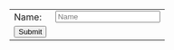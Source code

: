<!DOCTYPE html>
<html>

<head>
    <title>Register Form</title>
</head>

<body>
<form>
  <table>
    <tr>
      <td>
        Name:
      </td>
      <td>
        <input type="text" placeholder="Name" name="">
      </td>
    </tr>
    <tr>
      <td>
        <input type="Submit" value="Submit" name="">
      </td>
    </tr>
  </table>
</form>

</body>

</html>
